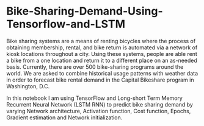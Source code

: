 # Bike-Sharing-Demand-Using-Tensorflow-and-LSTM

Bike sharing systems are a means of renting bicycles where the process of obtaining membership, rental, and bike return is automated via a network of kiosk locations throughout a city. Using these systems, people are able rent a bike from a one location and return it to a different place on an as-needed basis. Currently, there are over 500 bike-sharing programs around the world. We are asked to combine historical usage patterns with weather data in order to forecast bike rental demand in the Capital Bikeshare program in Washington, D.C.

In this notebook I am using TensorFlow and Long-short Term Memory Recurrent Neural Network (LSTM RNN) to predict bike sharing demand by varying Network architecture, Activation function, Cost function, Epochs, Gradient estimation and Network initialization.







